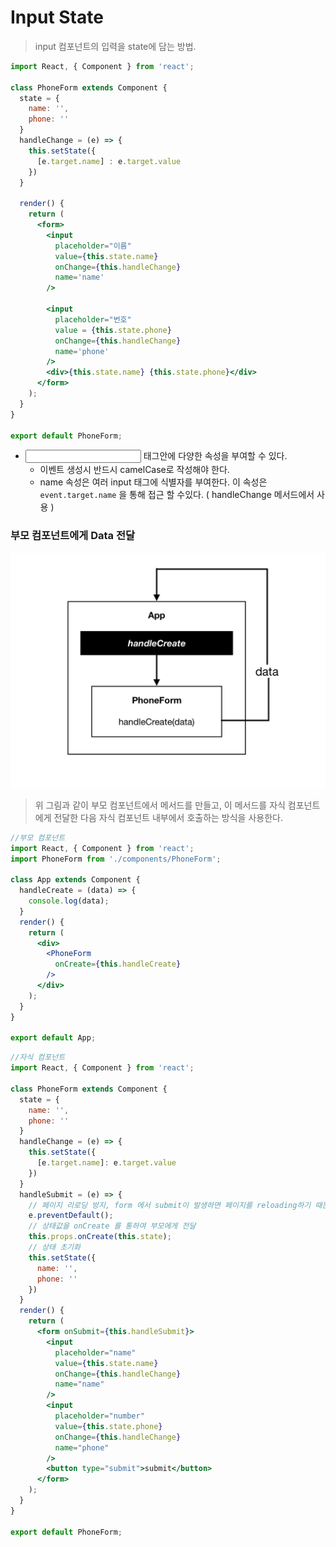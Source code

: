# Input State

> input 컴포넌트의 입력을 state에 담는 방법.

```jsx
import React, { Component } from 'react';

class PhoneForm extends Component {
  state = {
    name: '',
    phone: ''
  }
  handleChange = (e) => {
    this.setState({
      [e.target.name] : e.target.value
    })
  }
  
  render() {
    return (
      <form>
        <input
          placeholder="이름"
          value={this.state.name}
          onChange={this.handleChange}
          name='name'
        />
            
        <input
          placeholder="번호"
          value = {this.state.phone}
          onChange={this.handleChange}
          name='phone'
        />
        <div>{this.state.name} {this.state.phone}</div>
      </form>
    );
  }
}

export default PhoneForm;
```

- <input> 태그안에 다양한 속성을 부여할 수 있다.
  - 이벤트 생성시 반드시 camelCase로 작성해야 한다.
  - name 속성은 여러 input 태그에 식별자를 부여한다. 이 속성은 `event.target.name` 을 통해 접근 할 수있다. ( handleChange 메서드에서 사용 )



### 부모 컴포넌트에게 Data 전달

![input_flow](./input_flow.png)

> 위 그림과 같이 부모 컴포넌트에서 메서드를 만들고, 이 메서드를 자식 컴포넌트에게 전달한 다음 자식 컴포넌트 내부에서 호출하는 방식을 사용한다.

```jsx
//부모 컴포넌트
import React, { Component } from 'react';
import PhoneForm from './components/PhoneForm';

class App extends Component {
  handleCreate = (data) => {
    console.log(data);
  }
  render() {
    return (
      <div>
        <PhoneForm
          onCreate={this.handleCreate}
        />
      </div>
    );
  }
}

export default App;
```

```jsx
//자식 컴포넌트
import React, { Component } from 'react';

class PhoneForm extends Component {
  state = {
    name: '',
    phone: ''
  }
  handleChange = (e) => {
    this.setState({
      [e.target.name]: e.target.value
    })
  }
  handleSubmit = (e) => {
    // 페이지 리로딩 방지, form 에서 submit이 발생하면 페이지를 reloading하기 때문에
    e.preventDefault();
    // 상태값을 onCreate 를 통하여 부모에게 전달
    this.props.onCreate(this.state);
    // 상태 초기화
    this.setState({
      name: '',
      phone: ''
    })
  }
  render() {
    return (
      <form onSubmit={this.handleSubmit}>
        <input
          placeholder="name"
          value={this.state.name}
          onChange={this.handleChange}
          name="name"
        />
        <input
          placeholder="number"
          value={this.state.phone}
          onChange={this.handleChange}
          name="phone"
        />
        <button type="submit">submit</button>
      </form>
    );
  }
}

export default PhoneForm;
```

